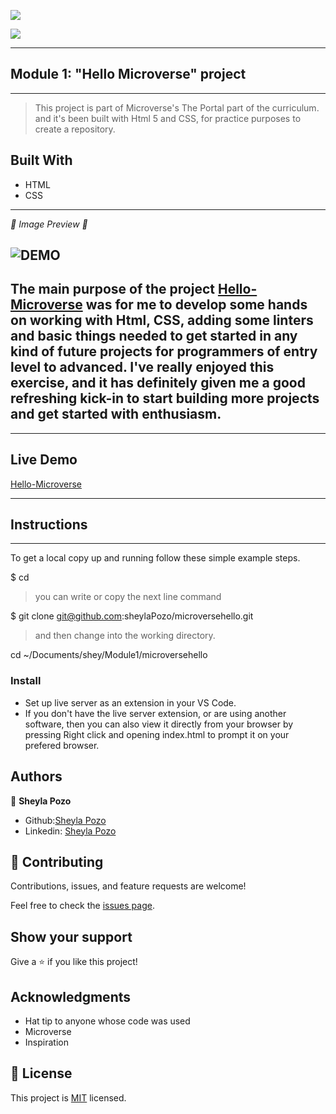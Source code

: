 ![](https://img.shields.io/badge/Microverse-blueviolet)

![](https://img.shields.io/github/followers/sheylaPozo?style=social)

---
## Module 1: "Hello Microverse" project
---

> This project is part of Microverse's The Portal part of the curriculum. and it's been built with Html 5 and CSS, for practice purposes to create a repository.

## Built With

- HTML
- CSS

---

*💛 Image Preview 💛*

![DEMO](https://user-images.githubusercontent.com/54015740/121182929-2848b500-c829-11eb-89ba-8907b892ae85.jpg)
---
The main purpose of the project [Hello-Microverse](https://sheylapozo.github.io/microversehello/) was for me to develop some hands on working with Html, CSS, adding some linters and basic things needed to get started in any kind of future projects for programmers of entry level to advanced. I've really enjoyed this exercise, and it has definitely given me a good refreshing kick-in to start building more projects and get started with enthusiasm.
-------
---

## Live Demo

[Hello-Microverse](https://sheylapozo.github.io/microversehello/)

---


## Instructions

---

To get a local copy up and running follow these simple example steps.

$ cd <folder>

>you can write or copy the next line command

$ git clone git@github.com:sheylaPozo/microversehello.git  

> and then change into the working directory.

cd ~/Documents/shey/Module1/microversehello

### Install

- Set up live server as an extension in your VS Code.
- If you don't have the live server extension, or are using another software, then you can also view it directly from your browser by pressing Right click and opening index.html to prompt it on your prefered browser.

## Authors

👤 **Sheyla Pozo**

- Github:[Sheyla Pozo](https://github.com/sheylaPozo)
- Linkedin: [Sheyla Pozo](https://www.linkedin.com/in/sheypozo/)

## 🤝 Contributing

Contributions, issues, and feature requests are welcome!


Feel free to check the [issues page](https://github.com/sheylaPozo/microversehello/issues).


## Show your support

Give a ⭐️ if you like this project!

## Acknowledgments

- Hat tip to anyone whose code was used
- Microverse
- Inspiration

## 📝 License

This project is [MIT](./MIT.md) licensed.
